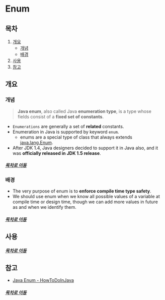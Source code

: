 Enum
=====
## 목차
1. [개요](#개요)
	* [개념](#개념)
	* [배경](#배경)
2. [사용](#사용)
3. [참고](#참고)

## 개요

### 개념
> **Java enum**, also called Java **enumeration type**, is a type whose fields consist of a **fixed set of constants**.

* `Enumerations` are generally a set of **related** constants.
* Enumeration in Java is supported by keyword `enum`.
	* enums are a special type of class that always extends [java.lang.Enum](https://docs.oracle.com/javase/10/docs/api/java/lang/Enum.html).
* After JDK 1.4, Java designers decided to support it in Java also, and it was **officially released in JDK 1.5 release**.
	
##### [목차로 이동](#목차)

### 배경
* The very purpose of enum is to **enforce compile time type safety**.
* We should use enum when we know all possible values of a variable at compile time or design time, though we can add more values in future as and when we identify them.

##### [목차로 이동](#목차)

## 사용

##### [목차로 이동](#목차)

## 참고
* [Java Enum - HowToDoInJava](https://howtodoinjava.com/java/enum/enum-tutorial/)

##### [목차로 이동](#목차)
